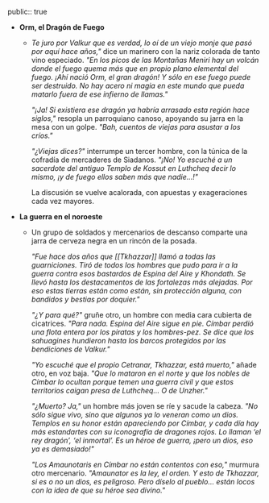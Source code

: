 public:: true

- **Orm, el Dragón de Fuego**
	- *Te juro por Valkur que es verdad, lo oí de un viejo monje que pasó por aquí hace años,"* dice un marinero con la nariz colorada de tanto vino especiado. *"En los picos de las Montañas Meniri hay un volcán donde el fuego quema más que en propio plano elemental del fuego. ¡Ahí nació Orm, el gran dragón! Y sólo en ese fuego puede ser destruido. No hay acero ni magia en este mundo que pueda matarlo fuera de ese infierno de llamas."*
	  
	  *"¡Ja! Si existiera ese dragón ya habría arrasado esta región hace siglos,"* resopla un parroquiano canoso, apoyando su jarra en la mesa con un golpe. *"Bah, cuentos de viejas para asustar a los críos."*
	  
	  *"¿Viejas dices?"* interrumpe un tercer hombre, con la túnica de la cofradía de mercaderes de Siadanos. *"¡No! Yo escuché a un sacerdote del antiguo Templo de Kossut en Luthcheq decir lo mismo, ¡y de fuego ellos saben más que nadie...!"*
	  
	  La discusión se vuelve acalorada, con apuestas y exageraciones cada vez mayores.
- **La guerra en el noroeste**
	- Un grupo de soldados y mercenarios de descanso comparte una jarra de cerveza negra en un rincón de la posada.
	  
	  *"Fue hace dos años que [[Tkhazzar]] llamó a todas las guarniciones. Tiró de todos los hombres que pudo para ir a la guerra contra esos bastardos de Espina del Aire y Khondath. Se llevó hasta los destacamentos de las fortalezas más alejadas. Por eso estas tierras están como están, sin protección alguna, con bandidos y bestias por doquier."*
	  
	  *"¿Y para qué?"* gruñe otro, un hombre con media cara cubierta de cicatrices. *"Para nada. Espina del Aire sigue en pie. Címbar perdió una flota entera por los piratas y los hombres-pez. Se dice que los sahuagines hundieron hasta los barcos protegidos por las bendiciones de Valkur."*
	  
	  *"Yo escuché que el propio Cetranar, Tkhazzar, está muerto,"* añade otro, en voz baja. *"Que lo mataron en el norte y que los nobles de Címbar lo ocultan porque temen una guerra civil y que estos territorios caigan presa de Luthcheq... O de Unzher."*
	  
	  *"¿Muerto? Ja,"* un hombre más joven se ríe y sacude la cabeza. *"No sólo sigue vivo, sino que algunos ya lo veneran como un dios. Templos en su honor están apareciendo por Címbar, y cada día hay más estandartes con su iconografía de dragones rojos. Lo llaman ‘el rey dragón’, ‘el inmortal’. Es un héroe de guerra, ¡pero un dios, eso ya es demasiado!"*
	  
	  *"Los Amaunotaris en Címbar no están contentos con eso,"* murmura otro mercenario. *"Amaunator es la ley, el orden. Y esto de Tkhazzar, si es o no un dios, es peligroso. Pero díselo al pueblo… están locos con la idea de que su héroe sea divino."*